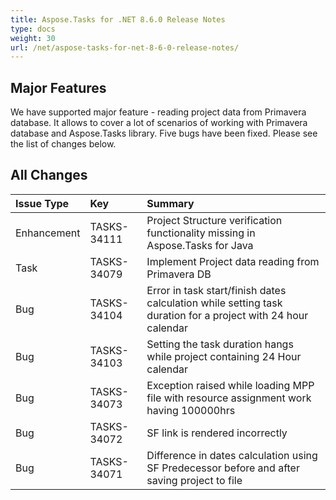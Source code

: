 ```yaml
---
title: Aspose.Tasks for .NET 8.6.0 Release Notes
type: docs
weight: 30
url: /net/aspose-tasks-for-net-8-6-0-release-notes/
---
```


## **Major Features**
We have supported major feature - reading project data from Primavera 
database. It allows to cover a lot of scenarios of working with 
Primavera database and Aspose.Tasks library. Five bugs have been fixed. Please 
see the list of changes below.

## **All Changes**
|**Issue Type** |**Key** |**Summary** |
| :- | :- | :- |
|Enhancement |TASKS-34111 |Project Structure verification functionality missing in Aspose.Tasks for Java |
|Task |TASKS-34079 |Implement Project data reading from Primavera DB |
|Bug |TASKS-34104 |Error in task start/finish dates calculation while setting task duration for a project with 24 hour calendar |
|Bug |TASKS-34103 |Setting the task duration hangs while project containing 24 Hour calendar |
|Bug |TASKS-34073 |Exception raised while loading MPP file with resource assignment work having 100000hrs |
|Bug |TASKS-34072 |SF link is rendered incorrectly |
|Bug |TASKS-34071 |Difference in dates calculation using SF Predecessor before and after saving project to file |


